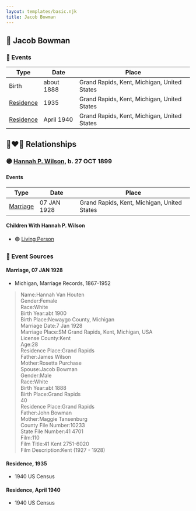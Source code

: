 ```yaml
---
layout: templates/basic.njk
title: Jacob Bowman
---
```

## 🔵 Jacob Bowman

### 📆 Events

Type | Date | Place
------ | ------ | ------
Birth | about 1888 | Grand Rapids, Kent, Michigan, United States
[Residence](#event-4e876678-bb44-4d1d-9111-9db1e100d0a8) | 1935 | Grand Rapids, Kent, Michigan, United States
[Residence](#event-deaa7fd5-143f-485c-b374-1963637ebd23) | April 1940 | Grand Rapids, Kent, Michigan, United States

## 👩‍❤️‍👨 Relationships

### 🟣 [Hannah P. Wilson](/people/2/21937522), b. 27 OCT 1899

#### Events

Type | Date | Place
------ | ------ | ------
[Marriage](#event-8ae2d2d0-a0f5-4e94-bdf6-b647a588c93f) | 07 JAN 1928 | Grand Rapids, Kent, Michigan, United States
#### Children With Hannah P. Wilson
* 🟣 [Living Person](/people/3/33717196)
### 📰 Event Sources

#### <a id="event-8ae2d2d0-a0f5-4e94-bdf6-b647a588c93f"></a> Marriage, 07 JAN 1928
* Michigan, Marriage Records, 1867-1952
>   
  > Name:Hannah Van Houten  
  > Gender:Female  
  > Race:White  
  > Birth Year:abt 1900  
  > Birth Place:Newaygo County, Michigan  
  > Marriage Date:7 Jan 1928  
  > Marriage Place:SM Grand Rapids, Kent, Michigan, USA  
  > License County:Kent  
  > Age:28  
  > Residence Place:Grand Rapids  
  > Father:James Wilson  
  > Mother:Rosetta Purchase  
  > Spouse:Jacob Bowman  
  > Gender:Male  
  > Race:White  
  > Birth Year:abt 1888  
  > Birth Place:Grand Rapids  
  > 40  
  > Residence Place:Grand Rapids  
  > Father:John Bowman  
  > Mother:Maggie Tansenburg  
  > County File Number:10233  
  > State File Number:41 4701  
  > Film:110  
  > Film Title:41 Kent 2751-6020  
  > Film Description:Kent (1927 - 1928)

#### <a id="event-4e876678-bb44-4d1d-9111-9db1e100d0a8"></a> Residence, 1935
* 1940 US Census

#### <a id="event-deaa7fd5-143f-485c-b374-1963637ebd23"></a> Residence, April 1940
* 1940 US Census